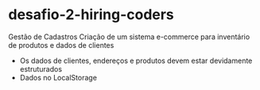 # desafio-2-hiring-coders

Gestão de Cadastros
Criação de um sistema e-commerce para inventário de produtos e dados de clientes

- Os dados de clientes, endereços e produtos devem estar devidamente estruturados
- Dados no LocalStorage
